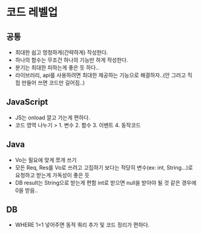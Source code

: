 # 코드 레벨업

## 공통
- 최대한 쉽고 멍청하게(간략하게) 작성한다.
- 하나의 함수는 무조건 하나의 기능만 하게 작성한다.
- 분기는 최대한 피하는게 좋은 듯 하다..
- 라이브러리, api를 사용하려면 최대한 제공하는 기능으로 해결하자..(안 그러고 직접 만들어 쓰면 코드만 길어짐..)

## JavaScript
- JS는 onload 깔고 가는게 편하다.
- 코드 영역 나누기 > 1. 변수 2. 함수 3. 이벤트 4. 동작코드

## Java
- Vo는 필요에 맞게 쪼개 쓰기
- 모든 Req, Res를 Vo로 쓰려고 고집하기 보다는 적당히 변수(ex: int, String...)로 요청하고 받는게 가독성이 좋은 듯
- DB result는 String으로 받는게 편함 int로 받으면 null을 받아야 될 것 같은 경우에 0을 받음..

## DB
- WHERE 1=1 넣어주면 동적 쿼리 추가 및 코드 정리가 편하다.

